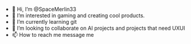 - 👋 Hi, I’m @SpaceMerlin33
- 👀 I’m interested in gaming and creating cool products.
- 🌱 I’m currently learning git
- 💞️ I’m looking to collaborate on AI projects and projects that need UXUI 
- 📫 How to reach me message me

<!---
SpaceMerlin33/SpaceMerlin33 is a ✨ special ✨ repository because its `README.md` (this file) appears on your GitHub profile.
You can click the Preview link to take a look at your changes.
--->
